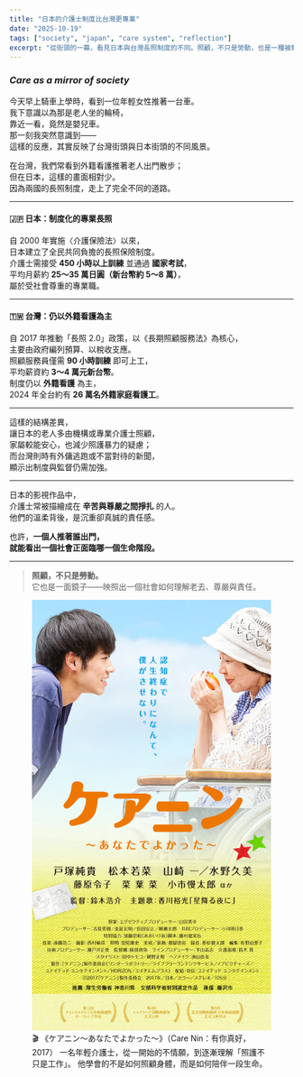 ```yaml
---
title: "日本的介護士制度比台灣更專業"
date: "2025-10-19"
tags: ["society", "japan", "care system", "reflection"]
excerpt: "從街頭的一幕，看見日本與台灣長照制度的不同。照顧，不只是勞動，也是一種被制度定義的尊嚴。"
---
```


### *Care as a mirror of society*

今天早上騎車上學時，看到一位年輕女性推著一台車。  
我下意識以為那是老人坐的輪椅，  
靠近一看，竟然是嬰兒車。  
那一刻我突然意識到——  
這樣的反應，其實反映了台灣街頭與日本街頭的不同風景。  

在台灣，我們常看到外籍看護推著老人出門散步；  
但在日本，這樣的畫面相對少。  
因為兩國的長照制度，走上了完全不同的道路。  

---

#### 🇯🇵 日本：制度化的專業長照

自 2000 年實施〈介護保險法〉以來，  
日本建立了全民共同負擔的長照保險制度。  
介護士需接受 **450 小時以上訓練** 並通過 **國家考試**，  
平均月薪約 **25～35 萬日圓（新台幣約 5～8 萬）**，  
屬於受社會尊重的專業職。  

---

#### 🇹🇼 台灣：仍以外籍看護為主

自 2017 年推動「長照 2.0」政策，以《長期照顧服務法》為核心，  
主要由政府編列預算、以稅收支應。  
照顧服務員僅需 **90 小時訓練** 即可上工，  
平均薪資約 **3～4 萬元新台幣**。  
制度仍以 **外籍看護** 為主，  
2024 年全台約有 **26 萬名外籍家庭看護工**。  

---

這樣的結構差異，  
讓日本的老人多由機構或專業介護士照顧，  
家屬較能安心，也減少照護暴力的疑慮；  
而台灣則時有外傭逃跑或不當對待的新聞，  
顯示出制度與監督仍需加強。  

---

日本的影視作品中，  
介護士常被描繪成在 **辛苦與尊嚴之間掙扎** 的人。  
他們的溫柔背後，是沉重卻真誠的責任感。  

也許，**一個人推著誰出門，  
就能看出一個社會正面臨哪一個生命階段。**

---

> **照顧，不只是勞動。**  
> 它也是一面鏡子——映照出一個社會如何理解老去、尊嚴與責任。

<figure>
  <img src="/images/251019_1.jpeg" 
    alt="日本街頭的介護士" 
    class="w-full max-w-xl rounded-2xl shadow-md object-cover"/>
  <figcaption>🎬 《ケアニン～あなたでよかった～》（Care Nin：有你真好，2017）
一名年輕介護士，從一開始的不情願，到逐漸理解「照護不只是工作」。
他學會的不是如何照顧身體，而是如何陪伴一段生命。</figcaption>
</figure>